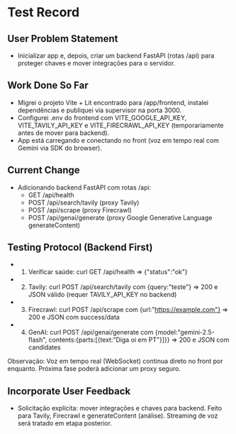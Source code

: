 # Test Record

## User Problem Statement
- Inicializar app e, depois, criar um backend FastAPI (rotas /api) para proteger chaves e mover integrações para o servidor.

## Work Done So Far
- Migrei o projeto Vite + Lit encontrado para /app/frontend, instalei dependências e publiquei via supervisor na porta 3000.
- Configurei .env do frontend com VITE_GOOGLE_API_KEY, VITE_TAVILY_API_KEY e VITE_FIRECRAWL_API_KEY (temporariamente antes de mover para backend).
- App está carregando e conectando no front (voz em tempo real com Gemini via SDK do browser).

## Current Change
- Adicionando backend FastAPI com rotas /api:
  - GET /api/health
  - POST /api/search/tavily (proxy Tavily)
  - POST /api/scrape (proxy Firecrawl)
  - POST /api/genai/generate (proxy Google Generative Language generateContent)

## Testing Protocol (Backend First)
- 1) Verificar saúde: curl GET /api/health => {"status":"ok"}
- 2) Tavily: curl POST /api/search/tavily com {query:"teste"} => 200 e JSON válido (requer TAVILY_API_KEY no backend)
- 3) Firecrawl: curl POST /api/scrape com {url:"https://example.com"} => 200 e JSON com success/data
- 4) GenAI: curl POST /api/genai/generate com {model:"gemini-2.5-flash", contents:{parts:[{text:"Diga oi em PT"}]}} => 200 e JSON com candidates

Observação: Voz em tempo real (WebSocket) continua direto no front por enquanto. Próxima fase poderá adicionar um proxy seguro.

## Incorporate User Feedback
- Solicitação explícita: mover integrações e chaves para backend. Feito para Tavily, Firecrawl e generateContent (análise). Streaming de voz será tratado em etapa posterior.
